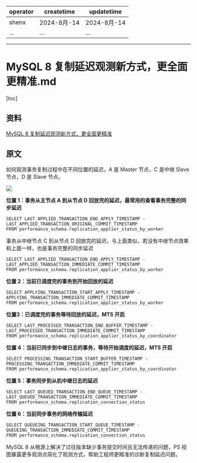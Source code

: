 | operator | createtime | updatetime |
| ---- | ---- | ---- |
| shenx | 2024-8月-14 | 2024-8月-14  |
| ... | ... | ... |
---

# MySQL 8 复制延迟观测新方式，更全面更精准.md

[toc]

## 资料

[MySQL 8 复制延迟观测新方式，更全面更精准](https://cloud.tencent.com/developer/article/1598331)

## 原文

如何观测事务复制过程中在不同位置的延迟，A 是 Master 节点，C 是中继 Slave 节点，D 是 Slave 节点。

![](https://ask.qcloudimg.com/http-save/yehe-7053949/12fks7u4pe.jpeg)

**位置 1：事务从主节点 A 到从节点 D 回放完的延迟，最常用的查看事务完整的同步延迟**

```
SELECT LAST_APPLIED_TRANSACTION_END_APPLY_TIMESTAMP - LAST_APPLIED_TRANSACTION_ORIGINAL_COMMIT_TIMESTAMP
FROM performance_schema.replication_applier_status_by_worker
```

事务从中继节点 C 到从节点 D 回放完的延迟，与上面类似，若没有中继节点效果和上面一样，也是事务完整的同步延迟

```
SELECT LAST_APPLIED_TRANSACTION_END_APPLY_TIMESTAMP - LAST_APPLIED_TRANSACTION_IMMEDIATE_COMMIT_TIMESTAMP
FROM performance_schema.replication_applier_status_by_worker
```

**位置 2：当前已调度完的事务到开始回放的延迟**

```
SELECT APPLYING_TRANSACTION_START_APPLY_TIMESTAMP - APPLYING_TRANSACTION_IMMEDIATE_COMMIT_TIMESTAMP
FROM performance_schema.replication_applier_status_by_worker
```

**位置3：已调度完的事务等待回放的延迟，MTS 开启**

```
SELECT LAST_PROCESSED_TRANSACTION_END_BUFFER_TIMESTAMP - LAST_PROCESSED_TRANSACTION_IMMEDIATE_COMMIT_TIMESTAMP
FROM performance_schema.replication_applier_status_by_coordinator
```

**位置 4：当前已同步到中继日志的事务，等待开始调度的延迟，MTS 开启**

```
SELECT PROCESSING_TRANSACTION_START_BUFFER_TIMESTAMP - PROCESSING_TRANSACTION_IMMEDIATE_COMMIT_TIMESTAMP
FROM performance_schema.replication_applier_status_by_coordinator
```

**位置 5：事务同步到从机中继日志的延迟**

```
SELECT LAST_QUEUED_TRANSACTION_END_QUEUE_TIMESTAMP - LAST_QUEUED_TRANSACTION_IMMEDIATE_COMMIT_TIMESTAMP
FROM performance_schema.replication_connection_status
```

**位置 6：当前同步事务的网络传输延迟**

```
SELECT QUEUEING_TRANSACTION_START_QUEUE_TIMESTAMP - QUEUEING_TRANSACTION_IMMEDIATE_COMMIT_TIMESTAMP
FROM performance_schema.replication_connection_status
```

MySQL 8 从根源上解决了过往版本缺少事务提交时间且无法传递的问题，PS 视图暴露更多观测点简化了观测方式，帮助工程师更精准的诊断复制延迟问题。
